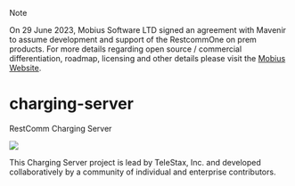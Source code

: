 > [!NOTE]  
> On 29 June 2023, Mobius Software LTD signed an agreement with Mavenir to assume development and support of the RestcommOne on prem products.  For more details regarding open source / commercial differentiation, roadmap, licensing and other details please visit the [Mobius Website](https://www.mobius-software.com/telestaxannouncement).

# charging-server
RestComm Charging Server

![](https://dl.dropbox.com/u/3037225/mobicents-charging-server/charging-server-architecture.png)

This Charging Server project is lead by TeleStax, Inc. and developed collaboratively by a community of individual and enterprise contributors.
